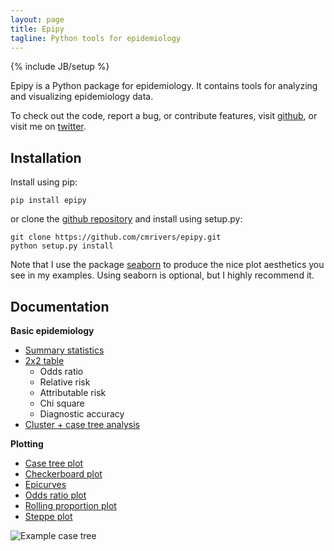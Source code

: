 ```yaml
---
layout: page
title: Epipy
tagline: Python tools for epidemiology
---
```

{% include JB/setup %}


Epipy is a Python package for epidemiology. It contains tools for analyzing and visualizing epidemiology data.

To check out the code, report a bug, or contribute features, visit [github](http://github.com/cmrivers/epipy), or visit me on [twitter](www.twitter.com/cmyeaton).

Installation
------------
Install using pip:

    pip install epipy

or clone the [github repository](http://github.com/cmrivers/epipy) and install using setup.py:

    git clone https://github.com/cmrivers/epipy.git
    python setup.py install


Note that I use the package [seaborn](http://stanford.edu/~mwaskom/software/seaborn/) to produce the nice plot aesthetics you see in my examples. Using seaborn is optional, but I highly recommend it.


Documentation
------------

**Basic epidemiology**

* [Summary statistics](http://cmrivers.github.io/epipy/analyses/2015/05/07/summarystats.md)
* [2x2 table](http://cmrivers.github.io/epipy/analyses/2015/05/07/summarystats.md)
  * Odds ratio
  * Relative risk
  * Attributable risk
  * Chi square
  * Diagnostic accuracy
* [Cluster + case tree analysis](http://cmrivers.github.io/epipy/analyses/2015/05/07/case-tree-analyses/)

**Plotting**

* [Case tree plot](http://cmrivers.github.io/epipy/plots/2015/05/11/case-tree-plot/)
* [Checkerboard plot](http://cmrivers.github.io/epipy/plots/2015/05/11/checkerboard-plot/)
* [Epicurves](http://cmrivers.github.io/epipy/plots/2015/05/11/epicurves/)
* [Odds ratio plot](http://cmrivers.github.io/epipy/plots/2015/05/11/odds-ratio-plot/)
* [Rolling proportion plot](http://cmrivers.github.io/epipy/plots/2015/05/11/rolling-proportion-plot/)
* [Steppe plot](http://cmrivers.github.io/epipy/plots/2015/05/11/steppe-plot/)

![Example case tree](https://github.com/cmrivers/epipy/blob/master/figs/example_case_tree.png?raw=true)
